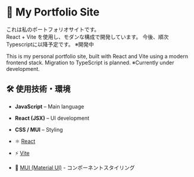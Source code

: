 # 🚀 My Portfolio Site

これは私のポートフォリオサイトです。  
React + Vite を使用し、モダンな構成で開発しています。
今後、順次Typescriptに以降予定です。
※開発中

This is my personal portfolio site, built with React and Vite using a modern frontend stack.
Migration to TypeScript is planned.
※Currently under development.



<!-- ![screenshot](./screenshot.png) -->

## 🛠 使用技術・環境

- **JavaScript** – Main language
- **React (JSX)** – UI development
- **CSS / MUI** – Styling

- ⚛️ [React](https://reactjs.org/)
- ⚡ [Vite](https://vitejs.dev/)
- 💅 [MUI (Material UI)](https://mui.com/) - コンポーネントスタイリング

